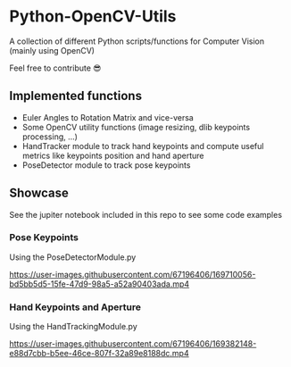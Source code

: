 # Python-OpenCV-Utils

A collection of different Python scripts/functions for Computer Vision (mainly using OpenCV)

Feel free to contribute 😎

## Implemented functions
- Euler Angles to Rotation Matrix and vice-versa
- Some OpenCV utility functions (image resizing, dlib keypoints processing, ...)
- HandTracker module to track hand keypoints and compute useful metrics like keypoints position and hand aperture
- PoseDetector module to track pose keypoints

## Showcase
See the jupiter notebook included in this repo to see some code examples

### Pose Keypoints
Using the PoseDetectorModule.py

https://user-images.githubusercontent.com/67196406/169710056-bd5bb5d5-15fe-47d9-98a5-a52a90403ada.mp4


### Hand Keypoints and Aperture
Using the HandTrackingModule.py

https://user-images.githubusercontent.com/67196406/169382148-e88d7cbb-b5ee-46ce-807f-32a89e8188dc.mp4

